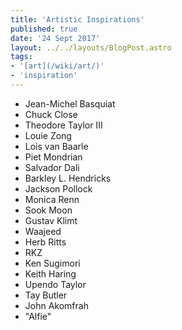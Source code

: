 ```yaml
---
title: 'Artistic Inspirations'
published: true
date: '24 Sept 2017'
layout: ../../layouts/BlogPost.astro
tags:
- '[art](/wiki/art/)'
- 'inspiration'
---
```


* Jean-Michel Basquiat
* Chuck Close
* Theodore Taylor III
* Louie Zong
* Lois van Baarle
* Piet Mondrian
* Salvador Dali
* Barkley L. Hendricks
* Jackson Pollock
* Monica Renn
* Sook Moon
* Gustav Klimt
* Waajeed
* Herb Ritts
* RKZ
* Ken Sugimori
* Keith Haring
* Upendo Taylor
* Tay Butler
* John Akomfrah
* "Alfie"